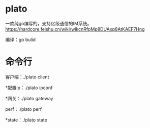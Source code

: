 # plato 
一款纯go编写的，支持亿级通信的IM系统。
https://hardcore.feishu.cn/wiki/wikcnRfpMp8DUAxp8AtKAEF7Hng




编译：go bulid




# 命令行
客户端：./plato client

*配置ip：./plato ipconf

*网关：./plato gateway

perf：./plato perf

*state：./plato state